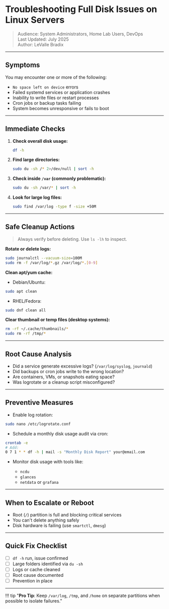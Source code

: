 # Troubleshooting Full Disk Issues on Linux Servers

> Audience: System Administrators, Home Lab Users, DevOps  
> Last Updated: July 2025  
> Author: LeValle Bradix

---

## Symptoms

You may encounter one or more of the following:

- `No space left on device` errors
- Failed systemd services or application crashes
- Inability to write files or restart processes
- Cron jobs or backup tasks failing
- System becomes unresponsive or fails to boot

---

## Immediate Checks

1. **Check overall disk usage:**
    ```bash
    df -h
    ```

2. **Find large directories:**
    ```bash
    sudo du -sh /* 2>/dev/null | sort -h
    ```

3. **Check inside `/var` (commonly problematic):**
    ```bash
    sudo du -sh /var/* | sort -h
    ```

4. **Look for large log files:**
    ```bash
    sudo find /var/log -type f -size +50M
    ```

---

## Safe Cleanup Actions

> Always verify before deleting. Use `ls -lh` to inspect.  

**Rotate or delete logs:**  
```bash
sudo journalctl --vacuum-size=100M
sudo rm -f /var/log/*.gz /var/log/*.[0-9]
```  

**Clean apt/yum cache:**  

- Debian/Ubuntu:  
```bash
sudo apt clean
```  
- RHEL/Fedora:
```bash
sudo dnf clean all
```  

**Clear thumbnail or temp files (desktop systems):**  
```bash
rm -rf ~/.cache/thumbnails/*
sudo rm -rf /tmp/*
```  

---
   
## Root Cause Analysis  

 - Did a service generate excessive logs? (`/var/log/syslog`, `journald`)  
 - Did backups or cron jobs write to the wrong location?  
 - Are containers, VMs, or snapshots eating space?  
 - Was logrotate or a cleanup script misconfigured?  

 ---

## Preventive Measures  

- Enable log rotation:  
```bash  
sudo nano /etc/logrotate.conf  
``` 

- Schedule a monthly disk usage audit via cron:  
```bash  
crontab -e
# Add:
0 7 1 * * df -h | mail -s "Monthly Disk Report" your@email.com
```  

- Monitor disk usage with tools like:  

    - `ncdu`  
    - `glances`  
    - `netdata` or `grafana`  

---

## When to Escalate or Reboot  

- Root (`/`) partition is full and blocking critical services  
- You can't delete anything safely  
- Disk hardware is failing (use `smartctl`, `dmesg`)  

---

## Quick Fix Checklist  

+ [ ] `df -h` run, issue confirmed  
+ [ ] Large folders identified via `du -sh`  
+ [ ] Logs or cache cleaned  
+ [ ] Root cause documented  
+ [ ] Prevention in place  

---

!!! tip "**Pro Tip**: Keep `/var/log`, `/tmp`, and `/home` on separate partitions when possible to isolate failures."


 

